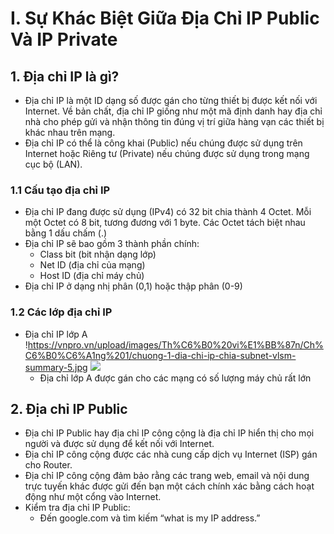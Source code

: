 # I. Sự Khác Biệt Giữa Địa Chỉ IP Public Và IP Private
## 1. Địa chỉ IP là gì?
  - Địa chỉ IP là một ID dạng số được gán cho từng thiết bị được kết nối với Internet. Về bản chất, địa chỉ IP giống như một mã định danh hay địa chỉ nhà cho phép gửi và nhận thông tin đúng vị trí giữa hàng vạn các thiết bị khác nhau trên mạng.
  - Địa chỉ IP có thể là công khai (Public) nếu chúng được sử dụng trên Internet hoặc Riêng tư (Private) nếu chúng được sử dụng trong mạng cục bộ (LAN).
### 1.1 Cấu tạo địa chỉ IP
  - Địa chỉ IP đang được sử dụng (IPv4) có 32 bit chia thành 4 Octet. Mỗi một Octet có 8 bit, tương đương với 1 byte. Các Octet tách biệt nhau bằng 1 dấu chấm (.)
  - Địa chỉ IP sẽ bao gồm 3 thành phần chính:
    - Class bit (bit nhận dạng lớp)
    - Net ID (địa chỉ của mạng)
    - Host ID (địa chỉ máy chủ)
  - Địa chỉ IP ở dạng nhị phân (0,1) hoặc thập phân (0-9)
### 1.2 Các lớp địa chỉ IP
- Địa chỉ IP lớp A
    !https://vnpro.vn/upload/images/Th%C6%B0%20vi%E1%BB%87n/Ch%C6%B0%C6%A1ng%201/chuong-1-dia-chi-ip-chia-subnet-vlsm-summary-5.jpg
    <img src="[https://github.com/hynhdih/Training_OM/assets/82271913/59a799c1-779b-4206-bc60-161fc0328e59](https://vnpro.vn/upload/images/Th%C6%B0%20vi%E1%BB%87n/Ch%C6%B0%C6%A1ng%201/chuong-1-dia-chi-ip-chia-subnet-vlsm-summary-5.jpg)">
  - Địa chỉ lớp A được gán cho các mạng có số lượng máy chủ rất lớn
## 2. Địa chỉ IP Public
  - Địa chỉ IP Public hay địa chỉ IP công cộng là địa chỉ IP hiển thị cho mọi người và được sử dụng để kết nối với Internet.
  - Địa chỉ IP công cộng được các nhà cung cấp dịch vụ Internet (ISP) gán cho Router.
  - Địa chỉ IP công cộng đảm bảo rằng các trang web, email và nội dung trực tuyến khác được gửi đến bạn một cách chính xác bằng cách hoạt động như một cổng vào Internet.
  - Kiểm tra địa chỉ IP Public:
    - Đến google.com và tìm kiếm “what is my IP address.”
